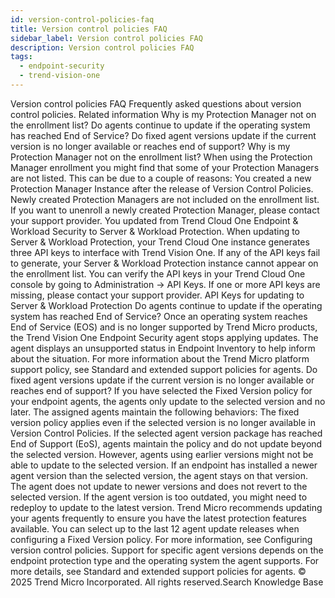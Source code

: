 ```yaml
---
id: version-control-policies-faq
title: Version control policies FAQ
sidebar_label: Version control policies FAQ
description: Version control policies FAQ
tags:
  - endpoint-security
  - trend-vision-one
---
```


 Version control policies FAQ Frequently asked questions about version control policies. Related information Why is my Protection Manager not on the enrollment list? Do agents continue to update if the operating system has reached End of Service? Do fixed agent versions update if the current version is no longer available or reaches end of support? Why is my Protection Manager not on the enrollment list? When using the Protection Manager enrollment you might find that some of your Protection Managers are not listed. This can be due to a couple of reasons: You created a new Protection Manager Instance after the release of Version Control Policies. Newly created Protection Managers are not included on the enrollment list. If you want to unenroll a newly created Protection Manager, please contact your support provider. You updated from Trend Cloud One Endpoint & Workload Security to Server & Workload Protection. When updating to Server & Workload Protection, your Trend Cloud One instance generates three API keys to interface with Trend Vision One. If any of the API keys fail to generate, your Server & Workload Protection instance cannot appear on the enrollment list. You can verify the API keys in your Trend Cloud One console by going to Administration → API Keys. If one or more API keys are missing, please contact your support provider. API Keys for updating to Server & Workload Protection Do agents continue to update if the operating system has reached End of Service? Once an operating system reaches End of Service (EOS) and is no longer supported by Trend Micro products, the Trend Vision One Endpoint Security agent stops applying updates. The agent displays an unsupported status in Endpoint Inventory to help inform about the situation. For more information about the Trend Micro platform support policy, see Standard and extended support policies for agents. Do fixed agent versions update if the current version is no longer available or reaches end of support? If you have selected the Fixed Version policy for your endpoint agents, the agents only update to the selected version and no later. The assigned agents maintain the following behaviors: The fixed version policy applies even if the selected version is no longer available in Version Control Policies. If the selected agent version package has reached End of Support (EoS), agents maintain the policy and do not update beyond the selected version. However, agents using earlier versions might not be able to update to the selected version. If an endpoint has installed a newer agent version than the selected version, the agent stays on that version. The agent does not update to newer versions and does not revert to the selected version. If the agent version is too outdated, you might need to redeploy to update to the latest version. Trend Micro recommends updating your agents frequently to ensure you have the latest protection features available. You can select up to the last 12 agent update releases when configuring a Fixed Version policy. For more information, see Configuring version control policies. Support for specific agent versions depends on the endpoint protection type and the operating system the agent supports. For more details, see Standard and extended support policies for agents. © 2025 Trend Micro Incorporated. All rights reserved.Search Knowledge Base